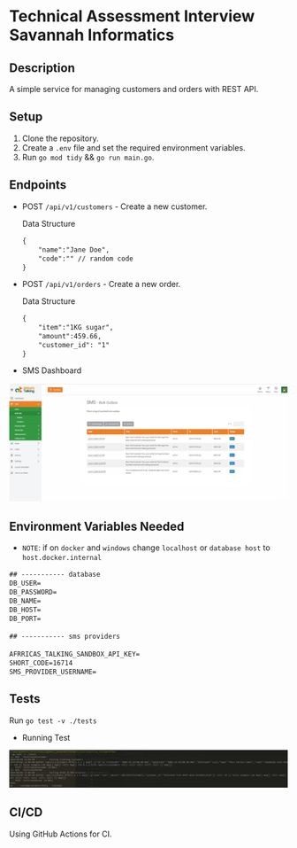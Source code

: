 # Technical Assessment Interview Savannah Informatics



## Description
A simple service for managing customers and orders with REST API.

## Setup
1. Clone the repository.
2. Create a `.env` file and set the required environment variables.
3. Run `go mod tidy` && `go run main.go`.

## Endpoints

- POST `/api/v1/customers` - Create a new customer.

    Data Structure
    ```
    {   
        "name":"Jane Doe",
	    "code":"" // random code
    }
    ```

- POST `/api/v1/orders` - Create a new order.

    Data Structure
    ```
    {
        "item":"1KG sugar",
        "amount":459.66,
        "customer_id": "1"
    }
    ```
- SMS Dashboard

![sms_sent](sms.png)

## Environment Variables Needed

* `NOTE`: if on `docker` and `windows` change `localhost` or `database host` to `host.docker.internal`
```
## ----------- database
DB_USER=
DB_PASSWORD=
DB_NAME=
DB_HOST=
DB_PORT=

## ----------- sms providers

AFRRICAS_TALKING_SANDBOX_API_KEY=
SHORT_CODE=16714
SMS_PROVIDER_USERNAME=
```

## Tests
Run `go test -v ./tests`

* Running Test

![Running tests](test.png)

## CI/CD
Using GitHub Actions for CI.
